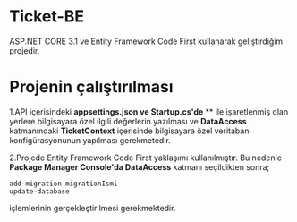 # Ticket-BE
ASP.NET CORE 3.1 ve Entity Framework Code First kullanarak geliştirdiğim projedir. 

# Projenin çalıştırılması

1.API içerisindeki **appsettings.json ve Startup.cs'de** ** ile işaretlenmiş olan yerlere bilgisayara özel ilgili değerlerin yazılması ve
**DataAccess** katmanındaki **TicketContext** içerisinde bilgisayara özel veritabanı konfigürasyonunun yapılması gerekmetedir.

2.Projede Entity Framework Code First yaklaşımı kullanılmıştır. Bu nedenle **Package Manager Console'da DataAccess** katmanı seçildikten sonra;

```
add-migration migrationIsmi
update-database
```
işlemlerinin gerçekleştirilmesi gerekmektedir.
